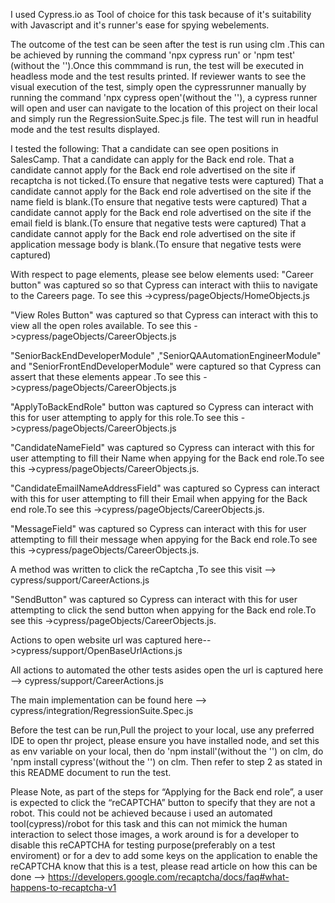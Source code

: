 I used Cypress.io as Tool of choice for this task because of it's suitability with Javascript and it's runner's ease for spying webelements.

The outcome of the test can be seen after the test is run using clm .This can be achieved by running the command 'npx cypress run' or 'npm test' (without the '').Once this commmand is run, the test will be executed in headless mode and the test results printed. If reviewer wants to see the visual execution of the test, simply open the cypressrunner manually by running the command 'npx cypress open'(without the ''), a cypress runner will open and user can navigate to the location of this project on their local and simply run the RegressionSuite.Spec.js file. The test will run in headful mode and the test results displayed.

I tested the following:
That a candidate can see open positions in SalesCamp.
That a candidate can apply for the Back end role.
That a candidate cannot apply for the Back end role advertised on the site if recaptcha is not ticked.(To ensure that negative tests were captured)
That a candidate cannot apply for the Back end role advertised on the site if the name field is blank.(To ensure that negative tests were captured)
That a candidate cannot apply for the Back end role advertised on the site if the email field is blank.(To ensure that negative tests were captured)
That a candidate cannot apply for the Back end role advertised on the site if application message body is blank.(To ensure that negative tests were captured)

With respect to page elements, please see below elements used:
"Career button" was captured so so that Cypress can interact with thiis to navigate to the Careers page. To see this ->cypress/pageObjects/HomeObjects.js

"View Roles Button" was captured so that Cypress can interact with this to view all the open roles available. To see this ->cypress/pageObjects/CareerObjects.js

"SeniorBackEndDeveloperModule" ,"SeniorQAAutomationEngineerModule" and "SeniorFrontEndDeveloperModule" were captured so that Cypress can assert that these elements appear .To see this ->cypress/pageObjects/CareerObjects.js

"ApplyToBackEndRole" button was captured so Cypress can interact with this for user attempting to apply for this role.To see this ->cypress/pageObjects/CareerObjects.js

"CandidateNameField" was captured so Cypress can interact with this for user attempting to fill their Name when appying for the Back end role.To see this ->cypress/pageObjects/CareerObjects.js.

"CandidateEmailNameAddressField" was captured so Cypress can interact with this for user attempting to fill their Email when appying for the Back end role.To see this ->cypress/pageObjects/CareerObjects.js.

"MessageField" was captured so Cypress can interact with this for user attempting to fill their message when appying for the Back end role.To see this ->cypress/pageObjects/CareerObjects.js.

A method was written to click the reCaptcha ,To see this visit --> cypress/support/CareerActions.js

"SendButton" was captured so Cypress can interact with this for user attempting to click the send button when appying for the Back end role.To see this ->cypress/pageObjects/CareerObjects.js.

Actions to open website url was captured here-->cypress/support/OpenBaseUrlActions.js

All actions to automated the other tests asides open the url is captured here --> cypress/support/CareerActions.js

The main implementation can be found here --> cypress/integration/RegressionSuite.Spec.js

Before the test can be run,Pull the project to your local, use any preferred IDE to open thr project, please ensure you have installed node, and set this as env variable on your local, then do 'npm install'(without the '') on clm, do 'npm install cypress'(without the '') on clm. Then refer to step 2 as stated in this README document to run the test.

Please Note, as part of the steps for “Applying for the Back end role”, a user is expected to click the “reCAPTCHA” button to specify that they are not a robot. This could not be achieved because i used an automated tool(cypress)/robot for this task and this can not mimick the human interaction to select those images, a work around is for a developer to disable this reCAPTCHA for testing purpose(preferably on a test enviroment) or for a dev to add some keys on the application to enable the reCAPTCHA know that this is a test, please read article on how this can be done --> https://developers.google.com/recaptcha/docs/faq#what-happens-to-recaptcha-v1
